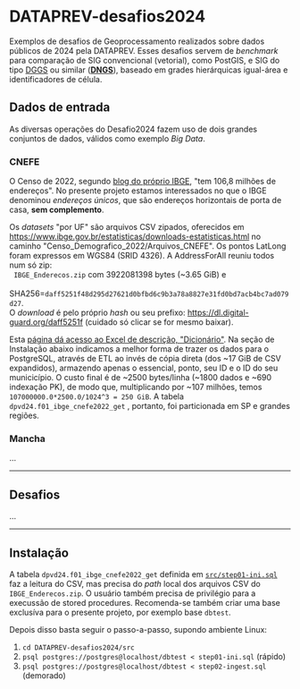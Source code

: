 # DATAPREV-desafios2024

Exemplos de desafios de Geoprocessamento realizados sobre dados públicos de 2024 pela DATAPREV.
Esses desafios servem de *benchmark* para comparação de SIG convencional (vetorial), como PostGIS,
e SIG do tipo [DGGS](https://www.iso.org/standard/32588.html) ou similar ([**DNGS**](https://inde.gov.br/simposio-16-anos/docs/AnaiSBIDE4_v5_241017_093910J.pdf)), baseado em grades hierárquicas igual-área e identificadores de célula.


## Dados de entrada
As diversas operações do Desafio2024 fazem uso de dois grandes conjuntos de dados, válidos como exemplo *Big Data*.

### CNEFE

O Censo de 2022, segundo [blog do próprio IBGE](https://agenciadenoticias.ibge.gov.br/agencia-noticias/2012-agencia-de-noticias/noticias/40393-noticia-cnefe), "tem 106,8 milhões de endereços". No presente projeto estamos interessados no que o IBGE denominou *endereços únicos*, que são endereços horizontais de porta de casa, **sem complemento**. 

Os *datasets* "por UF" são arquivos CSV zipados, oferecidos em  https://www.ibge.gov.br/estatisticas/downloads-estatisticas.html  no caminho "Censo_Demografico_2022/Arquivos_CNEFE". Os pontos LatLong foram expressos em WGS84 (SRID 4326). A AddressForAll reuniu todos num só zip:<br>&nbsp; `IBGE_Enderecos.zip`	com 3922081398 bytes (\~3.65 GiB) e <br>&nbsp; SHA256=`daff5251f48d295d27621d0bfbd6c9b3a78a8827e31fd0bd7acb4bc7ad079d27`.<br>O *download* é pelo próprio *hash* ou seu prefixo:  https://dl.digital-guard.org/daff5251f  (cuidado só clicar se for mesmo baixar).

Esta [página dá acesso ao Excel de descrição, "Dicionário"](https://www.ibge.gov.br/estatisticas/sociais/populacao/38734-cadastro-nacional-de-enderecos-para-fins-estatisticos.html?edicao=40122&t=resultados).  Na seção de Instalação abaixo indicamos a melhor forma de trazer os dados para o PostgreSQL, através de ETL ao invés de cópia direta (dos \~17 GiB de CSV expandidos), armazendo apenas o essencial, ponto, seu ID e o ID do seu municicípio. O custo final é de \~2500 bytes/linha (\~1800 dados e \~690 indexação PK), de modo que, multiplicando por \~107 milhões, temos `107000000.0*2500.0/1024^3 = 250 GiB`. A tabela `dpvd24.f01_ibge_cnefe2022_get` , portanto, foi particionada em SP e grandes regiões.

### Mancha
...

--------------

## Desafios
...

--------------

## Instalação

A tabela `dpvd24.f01_ibge_cnefe2022_get` definida em [`src/step01-ini.sql`](src/step01-ini.sql) faz a leitura do CSV, mas precisa do *path* local dos arquivos CSV do `IBGE_Enderecos.zip`. O usuário também precisa de privilégio para a execussão de stored procedures. Recomenda-se também criar uma base exclusíva para o presente projeto, por exemplo base `dbtest`.

Depois disso basta seguir o passo-a-passo, supondo ambiente Linux:

1. `cd DATAPREV-desafios2024/src`
2. `psql postgres://postgres@localhost/dbtest < step01-ini.sql`  (rápido)
3. `psql postgres://postgres@localhost/dbtest < step02-ingest.sql` (demorado)

